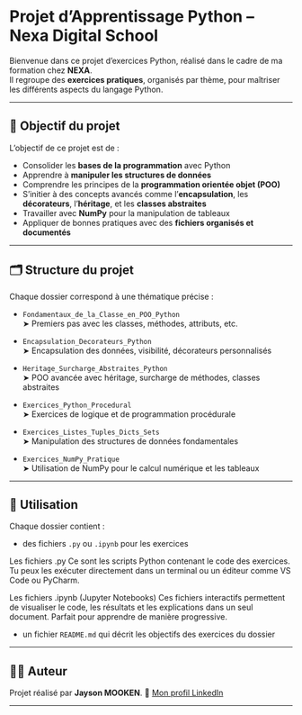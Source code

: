 # Projet d’Apprentissage Python – Nexa Digital School

Bienvenue dans ce projet d’exercices Python, réalisé dans le cadre de ma formation chez **NEXA**.  
Il regroupe des **exercices pratiques**, organisés par thème, pour maîtriser les différents aspects du langage Python.

---

## 🎯 Objectif du projet

L’objectif de ce projet est de :
- Consolider les **bases de la programmation** avec Python
- Apprendre à **manipuler les structures de données**
- Comprendre les principes de la **programmation orientée objet (POO)**
- S’initier à des concepts avancés comme l’**encapsulation**, les **décorateurs**, l’**héritage**, et les **classes abstraites**
- Travailler avec **NumPy** pour la manipulation de tableaux
- Appliquer de bonnes pratiques avec des **fichiers organisés et documentés**

---

## 🗂️ Structure du projet

Chaque dossier correspond à une thématique précise :

- `Fondamentaux_de_la_Classe_en_POO_Python`  
  ➤ Premiers pas avec les classes, méthodes, attributs, etc.

- `Encapsulation_Decorateurs_Python`  
  ➤ Encapsulation des données, visibilité, décorateurs personnalisés

- `Heritage_Surcharge_Abstraites_Python`  
  ➤ POO avancée avec héritage, surcharge de méthodes, classes abstraites

- `Exercices_Python_Procedural`  
  ➤ Exercices de logique et de programmation procédurale

- `Exercices_Listes_Tuples_Dicts_Sets`  
  ➤ Manipulation des structures de données fondamentales

- `Exercices_NumPy_Pratique`  
  ➤ Utilisation de NumPy pour le calcul numérique et les tableaux

---

## 🔧 Utilisation

Chaque dossier contient :
- des fichiers `.py` ou `.ipynb` pour les exercices

Les fichiers .py
Ce sont les scripts Python contenant le code des exercices. Tu peux les exécuter directement dans un terminal ou un éditeur comme VS Code ou PyCharm.

Les fichiers .ipynb (Jupyter Notebooks)
Ces fichiers interactifs permettent de visualiser le code, les résultats et les explications dans un seul document. Parfait pour apprendre de manière progressive.

- un fichier `README.md` qui décrit les objectifs des exercices du dossier

---

## 👨‍💻 Auteur

Projet réalisé par **Jayson MOOKEN**.
🔗 [Mon profil LinkedIn](https://www.linkedin.com/in/jayson-mooken/)

---

